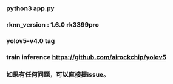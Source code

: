 ### python3 app.py

### rknn_version : 1.6.0 rk3399pro
### yolov5-v4.0 tag
### train inference https://github.com/airockchip/yolov5
### 如果有任何问题，可以直接提issue。

